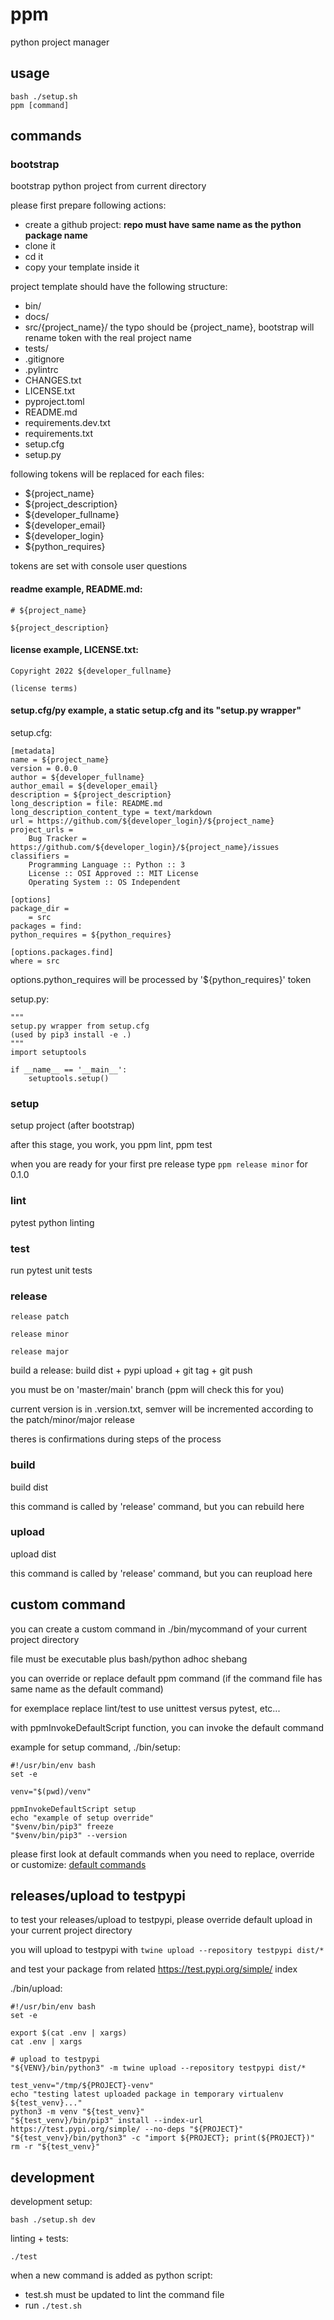 # ppm

python project manager

## usage

```
bash ./setup.sh
ppm [command]
```

## commands

### bootstrap

bootstrap python project from current directory

please first prepare following actions:

- create a github project: **repo must have same name as the python package name**
- clone it
- cd it
- copy your template inside it

project template should have the following structure:

- bin/
- docs/
- src/{project_name}/ the typo should be {project_name}, bootstrap will rename token with the real project name
- tests/
- .gitignore
- .pylintrc
- CHANGES.txt
- LICENSE.txt
- pyproject.toml
- README.md
- requirements.dev.txt
- requirements.txt
- setup.cfg
- setup.py

following tokens will be replaced for each files:

- ${project_name}
- ${project_description}
- ${developer_fullname}
- ${developer_email}
- ${developer_login}
- ${python_requires}

tokens are set with console user questions

#### readme example, README.md:

```
# ${project_name}

${project_description}
```

#### license example, LICENSE.txt:

```
Copyright 2022 ${developer_fullname}

(license terms)
```

#### setup.cfg/py example, a static setup.cfg and its "setup.py wrapper"

setup.cfg:

```
[metadata]
name = ${project_name}
version = 0.0.0
author = ${developer_fullname}
author_email = ${developer_email}
description = ${project_description}
long_description = file: README.md
long_description_content_type = text/markdown
url = https://github.com/${developer_login}/${project_name}
project_urls =
    Bug Tracker = https://github.com/${developer_login}/${project_name}/issues
classifiers =
    Programming Language :: Python :: 3
    License :: OSI Approved :: MIT License
    Operating System :: OS Independent

[options]
package_dir =
    = src
packages = find:
python_requires = ${python_requires}

[options.packages.find]
where = src
```

options.python_requires will be processed by '${python_requires}' token

setup.py:

```
"""
setup.py wrapper from setup.cfg
(used by pip3 install -e .)
"""
import setuptools

if __name__ == '__main__':
    setuptools.setup()
```

### setup

setup project (after bootstrap)

after this stage, you work, you ppm lint, ppm test

when you are ready for your first pre release type `ppm release minor` for 0.1.0

### lint

pytest python linting

### test

run pytest unit tests

### release

```
release patch
```

```
release minor
```

```
release major
```

build a release: build dist + pypi upload + git tag + git push

you must be on 'master/main' branch (ppm will check this for you)

current version is in .version.txt, semver will be incremented according to the patch/minor/major release

theres is confirmations during steps of the process

### build

build dist

this command is called by 'release' command, but you can rebuild here

### upload

upload dist

this command is called by 'release' command, but you can reupload here

## custom command

you can create a custom command in ./bin/mycommand of your current project directory

file must be executable plus bash/python adhoc shebang

you can override or replace default ppm command (if the command file has same name as the default command)

for exemplace replace lint/test to use unittest versus pytest, etc...

with ppmInvokeDefaultScript function, you can invoke the default command

example for setup command, ./bin/setup:

```
#!/usr/bin/env bash
set -e

venv="$(pwd)/venv"

ppmInvokeDefaultScript setup
echo "example of setup override"
"$venv/bin/pip3" freeze
"$venv/bin/pip3" --version
```

please first look at default commands when you need to replace, override or customize: [default commands](./bin)

## releases/upload to testpypi

to test your releases/upload to testpypi, please override default upload in your current project directory

you will upload to testpypi with `twine upload --repository testpypi dist/*`

and test your package from related https://test.pypi.org/simple/ index

./bin/upload:

```
#!/usr/bin/env bash
set -e

export $(cat .env | xargs)
cat .env | xargs

# upload to testpypi
"${VENV}/bin/python3" -m twine upload --repository testpypi dist/*

test_venv="/tmp/${PROJECT}-venv"
echo "testing latest uploaded package in temporary virtualenv ${test_venv}..."
python3 -m venv "${test_venv}"
"${test_venv}/bin/pip3" install --index-url https://test.pypi.org/simple/ --no-deps "${PROJECT}"
"${test_venv}/bin/python3" -c "import ${PROJECT}; print(${PROJECT})"
rm -r "${test_venv}"
```

## development

development setup:

```
bash ./setup.sh dev
```

linting + tests:

```
./test
```

when a new command is added as python script:

- test.sh must be updated to lint the command file
- run `./test.sh`
